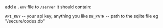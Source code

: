 add a `.env` file to `/server`
it should contain:

`API_KEY` -- your api key, anything you like
`DB_PATH` -- path to the sqlite file eg "/secure/codes.db"

